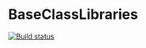 # BaseClassLibraries
[![Build status](https://ci.appveyor.com/api/projects/status/oshccadn64jjok4p?svg=true)](https://ci.appveyor.com/project/peinearydevelopment/baseclasslibraries)

